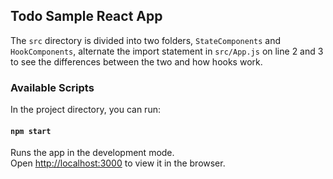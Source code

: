 ## Todo Sample React App

The `src` directory is divided into two folders, `StateComponents` and `HookComponents`, alternate the import statement in `src/App.js` on line 2 and 3 to see the differences between the two and how hooks work.

### Available Scripts

In the project directory, you can run:

#### `npm start`

Runs the app in the development mode.<br />
Open [http://localhost:3000](http://localhost:3000) to view it in the browser.

